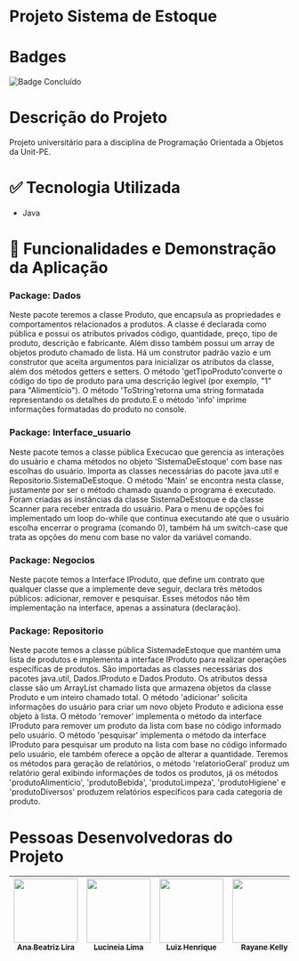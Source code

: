 # Projeto Sistema de Estoque

# Badges
![Badge Concluído](http://img.shields.io/static/v1?label=STATUS&message=CONCLUÍDO&color=GREEN&style=for-the-badge)

# Descrição do Projeto
<p> Projeto universitário para a disciplina de Programação Orientada a Objetos da Unit-PE. </p>

# :white_check_mark: Tecnologia Utilizada
<ul>
  <li>Java</li>
</ul>

# :hammer: Funcionalidades e Demonstração da Aplicação
<h3> Package: Dados </h3>
<p>
Neste pacote teremos a classe Produto, que encapsula as propriedades e comportamentos relacionados a produtos. A classe é declarada como pública e possui os atributos privados código, quantidade, preço, tipo de produto, descrição e fabricante. Além disso também possui um array de objetos produto chamado de lista. Há um construtor padrão vazio e um construtor que aceita argumentos para inicializar os atributos da classe, além dos métodos getters e setters. O método 'getTipoProduto'converte o código do tipo de produto para uma descrição legível (por exemplo, "1" para "Alimentício"). O método 'ToString'retorna uma string formatada representando os detalhes do produto.E o método 'info' imprime informações formatadas do produto no console.
</p>

<h3> Package: Interface_usuario </h3>
<p>
Neste pacote temos a classe pública Execucao que gerencia as interações do usuário e chama métodos no objeto 'SistemaDeEstoque' com base nas escolhas do usuário. Importa as classes necessárias do pacote java.util e Repositorio.SistemaDeEstoque. O método 'Main' se encontra nesta classe, justamente por ser o método chamado quando o programa é executado. Foram criadas as instâncias da classe SistemaDeEstoque e da classe Scanner para receber entrada do usuário. Para o menu de opções foi implementado um loop do-while que continua executando até que o usuário escolha encerrar o programa (comando 0), também há um switch-case que trata as opções do menu com base no valor da variável comando.
</p>

<h3> Package: Negocios </h3>
<p>
Neste pacote temos a Interface IProduto, que define um contrato que qualquer classe que a implemente deve seguir, declara três métodos públicos: adicionar, remover e pesquisar. Esses métodos não têm implementação na interface, apenas a assinatura (declaração).
</p>

<h3> Package: Repositorio </h3>
<p>
Neste pacote temos a classe pública SistemadeEstoque que mantém uma lista de produtos e implementa a interface IProduto para realizar operações específicas de produtos. São importadas as classes necessárias dos pacotes java.util, Dados.IProduto e Dados.Produto. Os atributos dessa classe são um ArrayList chamado lista que armazena objetos da classe Produto e um inteiro chamado total. O método 'adicionar' solicita informações do usuário para criar um novo objeto Produto e adiciona esse objeto à lista. O método 'remover' implementa o método da interface IProduto para remover um produto da lista com base no código informado pelo usuário. O método 'pesquisar' implementa o método da interface IProduto para pesquisar um produto na lista com base no código informado pelo usuário, ele também oferece a opção de alterar a quantidade. Teremos os métodos para geração de relatórios, o  método 'relatorioGeral' produz um relatório geral exibindo informações de todos os produtos, já os métodos 'produtoAlimenticio', 'produtoBebida', 'produtoLimpeza', 'produtoHigiene' e 'produtoDiversos' produzem relatórios específicos para cada categoria de produto.
</p>

# Pessoas Desenvolvedoras do Projeto
| [<img loading="lazy" src="https://avatars.githubusercontent.com/u/89558668?v=4" width=115><br><sub>Ana Beatriz Lira</sub>](https://github.com/anabsl) | [<img loading="lazy" src="https://avatars.githubusercontent.com/u/150970636?v=4" width=115><br><sub>Lucineia Lima</sub>](https://github.com/LucineiaLima) | [<img loading="lazy" src="https://avatars.githubusercontent.com/u/138301226?v=4" width=115><br><sub>Luiz Henrique</sub>](https://github.com/Luizh92) | [<img loading="lazy" src="https://avatars.githubusercontent.com/u/130245094?v=4" width=115><br><sub>Rayane Kelly</sub>](https://github.com/Rayane-Souza) | [<img loading="lazy" src="https://avatars.githubusercontent.com/u/146589409?v=4" width=115><br><sub>Rogério Melo</sub>](https://github.com/Rogerio-07) 
| :---: | :---: | :---: | :---: | :---: |
